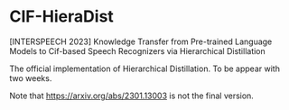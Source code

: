 # CIF-HieraDist
[INTERSPEECH 2023] Knowledge Transfer from Pre-trained Language Models to Cif-based Speech Recognizers via Hierarchical Distillation 

The official implementation of Hierarchical Distillation. To be appear with two weeks.

Note that https://arxiv.org/abs/2301.13003 is not the final version.

